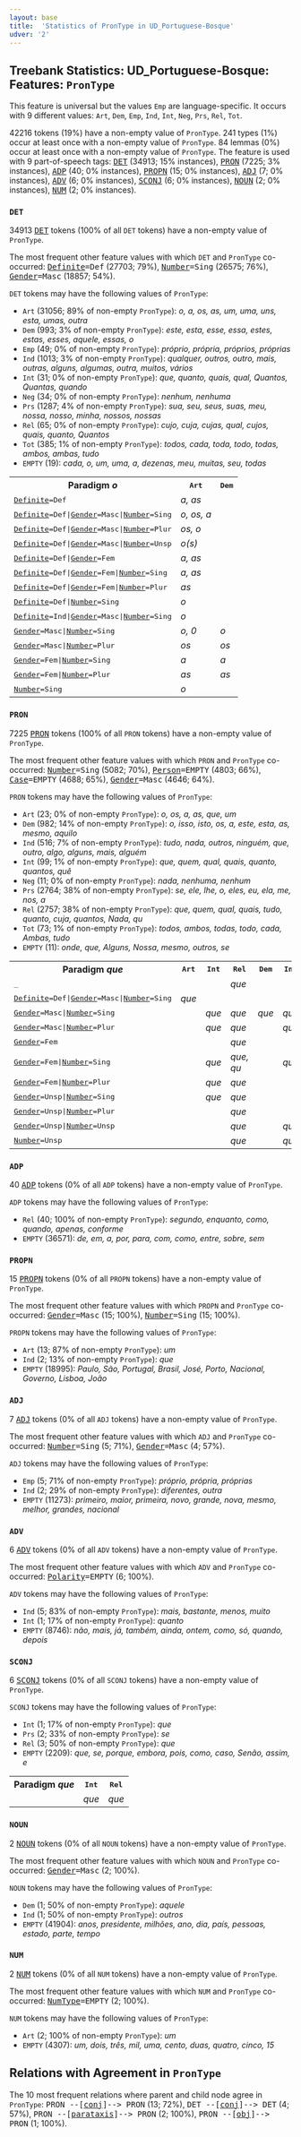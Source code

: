 ```yaml
---
layout: base
title:  'Statistics of PronType in UD_Portuguese-Bosque'
udver: '2'
---
```


## Treebank Statistics: UD_Portuguese-Bosque: Features: `PronType`

This feature is universal but the values `Emp` are language-specific.
It occurs with 9 different values: `Art`, `Dem`, `Emp`, `Ind`, `Int`, `Neg`, `Prs`, `Rel`, `Tot`.

42216 tokens (19%) have a non-empty value of `PronType`.
241 types (1%) occur at least once with a non-empty value of `PronType`.
84 lemmas (0%) occur at least once with a non-empty value of `PronType`.
The feature is used with 9 part-of-speech tags: <tt><a href="pt_bosque-pos-DET.html">DET</a></tt> (34913; 15% instances), <tt><a href="pt_bosque-pos-PRON.html">PRON</a></tt> (7225; 3% instances), <tt><a href="pt_bosque-pos-ADP.html">ADP</a></tt> (40; 0% instances), <tt><a href="pt_bosque-pos-PROPN.html">PROPN</a></tt> (15; 0% instances), <tt><a href="pt_bosque-pos-ADJ.html">ADJ</a></tt> (7; 0% instances), <tt><a href="pt_bosque-pos-ADV.html">ADV</a></tt> (6; 0% instances), <tt><a href="pt_bosque-pos-SCONJ.html">SCONJ</a></tt> (6; 0% instances), <tt><a href="pt_bosque-pos-NOUN.html">NOUN</a></tt> (2; 0% instances), <tt><a href="pt_bosque-pos-NUM.html">NUM</a></tt> (2; 0% instances).

### `DET`

34913 <tt><a href="pt_bosque-pos-DET.html">DET</a></tt> tokens (100% of all `DET` tokens) have a non-empty value of `PronType`.

The most frequent other feature values with which `DET` and `PronType` co-occurred: <tt><a href="pt_bosque-feat-Definite.html">Definite</a></tt><tt>=Def</tt> (27703; 79%), <tt><a href="pt_bosque-feat-Number.html">Number</a></tt><tt>=Sing</tt> (26575; 76%), <tt><a href="pt_bosque-feat-Gender.html">Gender</a></tt><tt>=Masc</tt> (18857; 54%).

`DET` tokens may have the following values of `PronType`:

* `Art` (31056; 89% of non-empty `PronType`): <em>o, a, os, as, um, uma, uns, esta, umas, outra</em>
* `Dem` (993; 3% of non-empty `PronType`): <em>este, esta, esse, essa, estes, estas, esses, aquele, essas, o</em>
* `Emp` (49; 0% of non-empty `PronType`): <em>próprio, própria, próprios, próprias</em>
* `Ind` (1013; 3% of non-empty `PronType`): <em>qualquer, outros, outro, mais, outras, alguns, algumas, outra, muitos, vários</em>
* `Int` (31; 0% of non-empty `PronType`): <em>que, quanto, quais, qual, Quantos, Quantas, quando</em>
* `Neg` (34; 0% of non-empty `PronType`): <em>nenhum, nenhuma</em>
* `Prs` (1287; 4% of non-empty `PronType`): <em>sua, seu, seus, suas, meu, nossa, nosso, minha, nossos, nossas</em>
* `Rel` (65; 0% of non-empty `PronType`): <em>cujo, cuja, cujas, qual, cujos, quais, quanto, Quantos</em>
* `Tot` (385; 1% of non-empty `PronType`): <em>todos, cada, toda, todo, todas, ambos, ambas, tudo</em>
* `EMPTY` (19): <em>cada, o, um, uma, a, dezenas, meu, muitas, seu, todas</em>

<table>
  <tr><th>Paradigm <i>o</i></th><th><tt>Art</tt></th><th><tt>Dem</tt></th></tr>
  <tr><td><tt><tt><a href="pt_bosque-feat-Definite.html">Definite</a></tt><tt>=Def</tt></tt></td><td><em>a, as</em></td><td></td></tr>
  <tr><td><tt><tt><a href="pt_bosque-feat-Definite.html">Definite</a></tt><tt>=Def</tt>|<tt><a href="pt_bosque-feat-Gender.html">Gender</a></tt><tt>=Masc</tt>|<tt><a href="pt_bosque-feat-Number.html">Number</a></tt><tt>=Sing</tt></tt></td><td><em>o, os, a</em></td><td></td></tr>
  <tr><td><tt><tt><a href="pt_bosque-feat-Definite.html">Definite</a></tt><tt>=Def</tt>|<tt><a href="pt_bosque-feat-Gender.html">Gender</a></tt><tt>=Masc</tt>|<tt><a href="pt_bosque-feat-Number.html">Number</a></tt><tt>=Plur</tt></tt></td><td><em>os, o</em></td><td></td></tr>
  <tr><td><tt><tt><a href="pt_bosque-feat-Definite.html">Definite</a></tt><tt>=Def</tt>|<tt><a href="pt_bosque-feat-Gender.html">Gender</a></tt><tt>=Masc</tt>|<tt><a href="pt_bosque-feat-Number.html">Number</a></tt><tt>=Unsp</tt></tt></td><td><em>o(s)</em></td><td></td></tr>
  <tr><td><tt><tt><a href="pt_bosque-feat-Definite.html">Definite</a></tt><tt>=Def</tt>|<tt><a href="pt_bosque-feat-Gender.html">Gender</a></tt><tt>=Fem</tt></tt></td><td><em>a, as</em></td><td></td></tr>
  <tr><td><tt><tt><a href="pt_bosque-feat-Definite.html">Definite</a></tt><tt>=Def</tt>|<tt><a href="pt_bosque-feat-Gender.html">Gender</a></tt><tt>=Fem</tt>|<tt><a href="pt_bosque-feat-Number.html">Number</a></tt><tt>=Sing</tt></tt></td><td><em>a, as</em></td><td></td></tr>
  <tr><td><tt><tt><a href="pt_bosque-feat-Definite.html">Definite</a></tt><tt>=Def</tt>|<tt><a href="pt_bosque-feat-Gender.html">Gender</a></tt><tt>=Fem</tt>|<tt><a href="pt_bosque-feat-Number.html">Number</a></tt><tt>=Plur</tt></tt></td><td><em>as</em></td><td></td></tr>
  <tr><td><tt><tt><a href="pt_bosque-feat-Definite.html">Definite</a></tt><tt>=Def</tt>|<tt><a href="pt_bosque-feat-Number.html">Number</a></tt><tt>=Sing</tt></tt></td><td><em>o</em></td><td></td></tr>
  <tr><td><tt><tt><a href="pt_bosque-feat-Definite.html">Definite</a></tt><tt>=Ind</tt>|<tt><a href="pt_bosque-feat-Gender.html">Gender</a></tt><tt>=Masc</tt>|<tt><a href="pt_bosque-feat-Number.html">Number</a></tt><tt>=Sing</tt></tt></td><td><em>o</em></td><td></td></tr>
  <tr><td><tt><tt><a href="pt_bosque-feat-Gender.html">Gender</a></tt><tt>=Masc</tt>|<tt><a href="pt_bosque-feat-Number.html">Number</a></tt><tt>=Sing</tt></tt></td><td><em>o, 0</em></td><td><em>o</em></td></tr>
  <tr><td><tt><tt><a href="pt_bosque-feat-Gender.html">Gender</a></tt><tt>=Masc</tt>|<tt><a href="pt_bosque-feat-Number.html">Number</a></tt><tt>=Plur</tt></tt></td><td><em>os</em></td><td><em>os</em></td></tr>
  <tr><td><tt><tt><a href="pt_bosque-feat-Gender.html">Gender</a></tt><tt>=Fem</tt>|<tt><a href="pt_bosque-feat-Number.html">Number</a></tt><tt>=Sing</tt></tt></td><td><em>a</em></td><td><em>a</em></td></tr>
  <tr><td><tt><tt><a href="pt_bosque-feat-Gender.html">Gender</a></tt><tt>=Fem</tt>|<tt><a href="pt_bosque-feat-Number.html">Number</a></tt><tt>=Plur</tt></tt></td><td><em>as</em></td><td><em>as</em></td></tr>
  <tr><td><tt><tt><a href="pt_bosque-feat-Number.html">Number</a></tt><tt>=Sing</tt></tt></td><td><em>o</em></td><td></td></tr>
</table>

### `PRON`

7225 <tt><a href="pt_bosque-pos-PRON.html">PRON</a></tt> tokens (100% of all `PRON` tokens) have a non-empty value of `PronType`.

The most frequent other feature values with which `PRON` and `PronType` co-occurred: <tt><a href="pt_bosque-feat-Number.html">Number</a></tt><tt>=Sing</tt> (5082; 70%), <tt><a href="pt_bosque-feat-Person.html">Person</a></tt><tt>=EMPTY</tt> (4803; 66%), <tt><a href="pt_bosque-feat-Case.html">Case</a></tt><tt>=EMPTY</tt> (4688; 65%), <tt><a href="pt_bosque-feat-Gender.html">Gender</a></tt><tt>=Masc</tt> (4646; 64%).

`PRON` tokens may have the following values of `PronType`:

* `Art` (23; 0% of non-empty `PronType`): <em>o, os, a, as, que, um</em>
* `Dem` (982; 14% of non-empty `PronType`): <em>o, isso, isto, os, a, este, esta, as, mesmo, aquilo</em>
* `Ind` (516; 7% of non-empty `PronType`): <em>tudo, nada, outros, ninguém, que, outro, algo, alguns, mais, alguém</em>
* `Int` (99; 1% of non-empty `PronType`): <em>que, quem, qual, quais, quanto, quantos, quê</em>
* `Neg` (11; 0% of non-empty `PronType`): <em>nada, nenhuma, nenhum</em>
* `Prs` (2764; 38% of non-empty `PronType`): <em>se, ele, lhe, o, eles, eu, ela, me, nos, a</em>
* `Rel` (2757; 38% of non-empty `PronType`): <em>que, quem, qual, quais, tudo, quanto, cuja, quantos, Nada, qu</em>
* `Tot` (73; 1% of non-empty `PronType`): <em>todos, ambos, todas, todo, cada, Ambas, tudo</em>
* `EMPTY` (11): <em>onde, que, Alguns, Nossa, mesmo, outros, se</em>

<table>
  <tr><th>Paradigm <i>que</i></th><th><tt>Art</tt></th><th><tt>Int</tt></th><th><tt>Rel</tt></th><th><tt>Dem</tt></th><th><tt>Ind</tt></th></tr>
  <tr><td><tt>_</tt></td><td></td><td></td><td><em>que</em></td><td></td><td></td></tr>
  <tr><td><tt><tt><a href="pt_bosque-feat-Definite.html">Definite</a></tt><tt>=Def</tt>|<tt><a href="pt_bosque-feat-Gender.html">Gender</a></tt><tt>=Masc</tt>|<tt><a href="pt_bosque-feat-Number.html">Number</a></tt><tt>=Sing</tt></tt></td><td><em>que</em></td><td></td><td></td><td></td><td></td></tr>
  <tr><td><tt><tt><a href="pt_bosque-feat-Gender.html">Gender</a></tt><tt>=Masc</tt>|<tt><a href="pt_bosque-feat-Number.html">Number</a></tt><tt>=Sing</tt></tt></td><td></td><td><em>que</em></td><td><em>que</em></td><td><em>que</em></td><td><em>que</em></td></tr>
  <tr><td><tt><tt><a href="pt_bosque-feat-Gender.html">Gender</a></tt><tt>=Masc</tt>|<tt><a href="pt_bosque-feat-Number.html">Number</a></tt><tt>=Plur</tt></tt></td><td></td><td><em>que</em></td><td><em>que</em></td><td></td><td><em>que</em></td></tr>
  <tr><td><tt><tt><a href="pt_bosque-feat-Gender.html">Gender</a></tt><tt>=Fem</tt></tt></td><td></td><td></td><td><em>que</em></td><td></td><td></td></tr>
  <tr><td><tt><tt><a href="pt_bosque-feat-Gender.html">Gender</a></tt><tt>=Fem</tt>|<tt><a href="pt_bosque-feat-Number.html">Number</a></tt><tt>=Sing</tt></tt></td><td></td><td><em>que</em></td><td><em>que, qu</em></td><td></td><td><em>que</em></td></tr>
  <tr><td><tt><tt><a href="pt_bosque-feat-Gender.html">Gender</a></tt><tt>=Fem</tt>|<tt><a href="pt_bosque-feat-Number.html">Number</a></tt><tt>=Plur</tt></tt></td><td></td><td><em>que</em></td><td><em>que</em></td><td></td><td></td></tr>
  <tr><td><tt><tt><a href="pt_bosque-feat-Gender.html">Gender</a></tt><tt>=Unsp</tt>|<tt><a href="pt_bosque-feat-Number.html">Number</a></tt><tt>=Sing</tt></tt></td><td></td><td><em>que</em></td><td><em>que</em></td><td></td><td></td></tr>
  <tr><td><tt><tt><a href="pt_bosque-feat-Gender.html">Gender</a></tt><tt>=Unsp</tt>|<tt><a href="pt_bosque-feat-Number.html">Number</a></tt><tt>=Plur</tt></tt></td><td></td><td></td><td><em>que</em></td><td></td><td></td></tr>
  <tr><td><tt><tt><a href="pt_bosque-feat-Gender.html">Gender</a></tt><tt>=Unsp</tt>|<tt><a href="pt_bosque-feat-Number.html">Number</a></tt><tt>=Unsp</tt></tt></td><td></td><td></td><td><em>que</em></td><td></td><td><em>que</em></td></tr>
  <tr><td><tt><tt><a href="pt_bosque-feat-Number.html">Number</a></tt><tt>=Unsp</tt></tt></td><td></td><td></td><td><em>que</em></td><td></td><td><em>que</em></td></tr>
</table>

### `ADP`

40 <tt><a href="pt_bosque-pos-ADP.html">ADP</a></tt> tokens (0% of all `ADP` tokens) have a non-empty value of `PronType`.

`ADP` tokens may have the following values of `PronType`:

* `Rel` (40; 100% of non-empty `PronType`): <em>segundo, enquanto, como, quando, apenas, conforme</em>
* `EMPTY` (36571): <em>de, em, a, por, para, com, como, entre, sobre, sem</em>

### `PROPN`

15 <tt><a href="pt_bosque-pos-PROPN.html">PROPN</a></tt> tokens (0% of all `PROPN` tokens) have a non-empty value of `PronType`.

The most frequent other feature values with which `PROPN` and `PronType` co-occurred: <tt><a href="pt_bosque-feat-Gender.html">Gender</a></tt><tt>=Masc</tt> (15; 100%), <tt><a href="pt_bosque-feat-Number.html">Number</a></tt><tt>=Sing</tt> (15; 100%).

`PROPN` tokens may have the following values of `PronType`:

* `Art` (13; 87% of non-empty `PronType`): <em>um</em>
* `Ind` (2; 13% of non-empty `PronType`): <em>que</em>
* `EMPTY` (18995): <em>Paulo, São, Portugal, Brasil, José, Porto, Nacional, Governo, Lisboa, João</em>

### `ADJ`

7 <tt><a href="pt_bosque-pos-ADJ.html">ADJ</a></tt> tokens (0% of all `ADJ` tokens) have a non-empty value of `PronType`.

The most frequent other feature values with which `ADJ` and `PronType` co-occurred: <tt><a href="pt_bosque-feat-Number.html">Number</a></tt><tt>=Sing</tt> (5; 71%), <tt><a href="pt_bosque-feat-Gender.html">Gender</a></tt><tt>=Masc</tt> (4; 57%).

`ADJ` tokens may have the following values of `PronType`:

* `Emp` (5; 71% of non-empty `PronType`): <em>próprio, própria, próprias</em>
* `Ind` (2; 29% of non-empty `PronType`): <em>diferentes, outra</em>
* `EMPTY` (11273): <em>primeiro, maior, primeira, novo, grande, nova, mesmo, melhor, grandes, nacional</em>

### `ADV`

6 <tt><a href="pt_bosque-pos-ADV.html">ADV</a></tt> tokens (0% of all `ADV` tokens) have a non-empty value of `PronType`.

The most frequent other feature values with which `ADV` and `PronType` co-occurred: <tt><a href="pt_bosque-feat-Polarity.html">Polarity</a></tt><tt>=EMPTY</tt> (6; 100%).

`ADV` tokens may have the following values of `PronType`:

* `Ind` (5; 83% of non-empty `PronType`): <em>mais, bastante, menos, muito</em>
* `Int` (1; 17% of non-empty `PronType`): <em>quanto</em>
* `EMPTY` (8746): <em>não, mais, já, também, ainda, ontem, como, só, quando, depois</em>

### `SCONJ`

6 <tt><a href="pt_bosque-pos-SCONJ.html">SCONJ</a></tt> tokens (0% of all `SCONJ` tokens) have a non-empty value of `PronType`.

`SCONJ` tokens may have the following values of `PronType`:

* `Int` (1; 17% of non-empty `PronType`): <em>que</em>
* `Prs` (2; 33% of non-empty `PronType`): <em>se</em>
* `Rel` (3; 50% of non-empty `PronType`): <em>que</em>
* `EMPTY` (2209): <em>que, se, porque, embora, pois, como, caso, Senão, assim, e</em>

<table>
  <tr><th>Paradigm <i>que</i></th><th><tt>Int</tt></th><th><tt>Rel</tt></th></tr>
  <tr><td><tt></tt></td><td><em>que</em></td><td><em>que</em></td></tr>
</table>

### `NOUN`

2 <tt><a href="pt_bosque-pos-NOUN.html">NOUN</a></tt> tokens (0% of all `NOUN` tokens) have a non-empty value of `PronType`.

The most frequent other feature values with which `NOUN` and `PronType` co-occurred: <tt><a href="pt_bosque-feat-Gender.html">Gender</a></tt><tt>=Masc</tt> (2; 100%).

`NOUN` tokens may have the following values of `PronType`:

* `Dem` (1; 50% of non-empty `PronType`): <em>aquele</em>
* `Ind` (1; 50% of non-empty `PronType`): <em>outros</em>
* `EMPTY` (41904): <em>anos, presidente, milhões, ano, dia, país, pessoas, estado, parte, tempo</em>

### `NUM`

2 <tt><a href="pt_bosque-pos-NUM.html">NUM</a></tt> tokens (0% of all `NUM` tokens) have a non-empty value of `PronType`.

The most frequent other feature values with which `NUM` and `PronType` co-occurred: <tt><a href="pt_bosque-feat-NumType.html">NumType</a></tt><tt>=EMPTY</tt> (2; 100%).

`NUM` tokens may have the following values of `PronType`:

* `Art` (2; 100% of non-empty `PronType`): <em>um</em>
* `EMPTY` (4307): <em>um, dois, três, mil, uma, cento, duas, quatro, cinco, 15</em>

## Relations with Agreement in `PronType`

The 10 most frequent relations where parent and child node agree in `PronType`:
<tt>PRON --[<tt><a href="pt_bosque-dep-conj.html">conj</a></tt>]--> PRON</tt> (13; 72%),
<tt>DET --[<tt><a href="pt_bosque-dep-conj.html">conj</a></tt>]--> DET</tt> (4; 57%),
<tt>PRON --[<tt><a href="pt_bosque-dep-parataxis.html">parataxis</a></tt>]--> PRON</tt> (2; 100%),
<tt>PRON --[<tt><a href="pt_bosque-dep-obj.html">obj</a></tt>]--> PRON</tt> (1; 100%).

